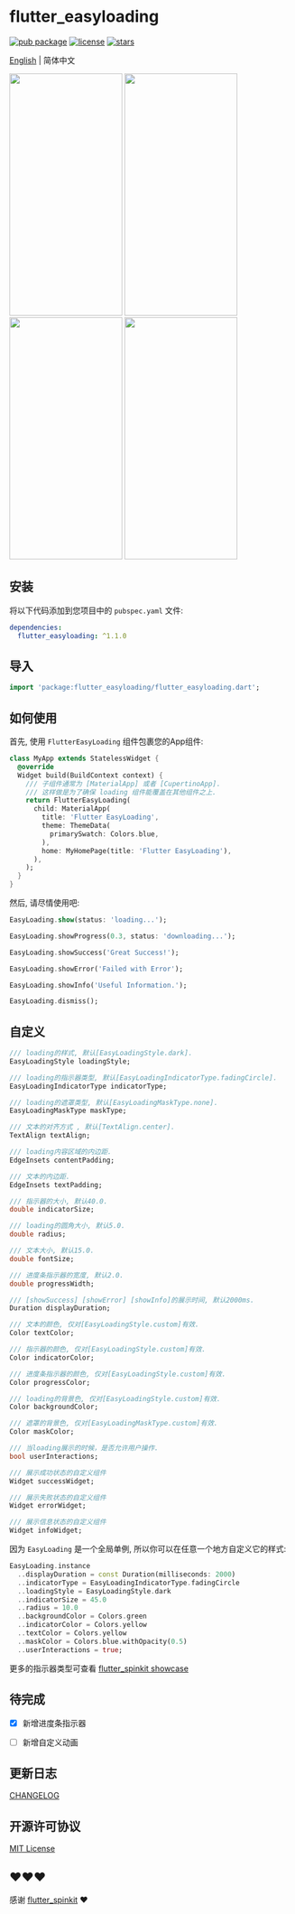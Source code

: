 # flutter_easyloading

[![pub package](https://img.shields.io/pub/v/flutter_easyloading?style=flat-square)](https://pub.dev/packages/flutter_easyloading) [![license](https://img.shields.io/github/license/huangjianke/flutter_easyloading?style=flat-square)](https://github.com/huangjianke/flutter_easyloading) [![stars](https://img.shields.io/github/stars/huangjianke/flutter_easyloading?style=social)](https://github.com/huangjianke/flutter_easyloading)

[English](./README.md) | 简体中文

<img src="https://raw.githubusercontent.com/huangjianke/flutter_easyloading/master/images/gif01.gif" width=200 height=429/> <img src="https://raw.githubusercontent.com/huangjianke/flutter_easyloading/master/images/gif02.gif" width=200 height=429/> <img src="https://raw.githubusercontent.com/huangjianke/flutter_easyloading/master/images/gif03.gif" width=200 height=429/> <img src="https://raw.githubusercontent.com/huangjianke/flutter_easyloading/master/images/gif04.gif" width=200 height=429/>

## 安装

将以下代码添加到您项目中的 `pubspec.yaml` 文件:

```yaml
dependencies:
  flutter_easyloading: ^1.1.0
```

## 导入

```dart
import 'package:flutter_easyloading/flutter_easyloading.dart';
```

## 如何使用

首先, 使用 `FlutterEasyLoading` 组件包裹您的App组件:

```dart
class MyApp extends StatelessWidget {
  @override
  Widget build(BuildContext context) {
    /// 子组件通常为 [MaterialApp] 或者 [CupertinoApp].
    /// 这样做是为了确保 loading 组件能覆盖在其他组件之上.
    return FlutterEasyLoading(
      child: MaterialApp(
        title: 'Flutter EasyLoading',
        theme: ThemeData(
          primarySwatch: Colors.blue,
        ),
        home: MyHomePage(title: 'Flutter EasyLoading'),
      ),
    );
  }
}
```

然后, 请尽情使用吧:

```dart
EasyLoading.show(status: 'loading...');

EasyLoading.showProgress(0.3, status: 'downloading...');

EasyLoading.showSuccess('Great Success!');

EasyLoading.showError('Failed with Error');

EasyLoading.showInfo('Useful Information.');

EasyLoading.dismiss();
```

## 自定义

```dart
/// loading的样式, 默认[EasyLoadingStyle.dark].
EasyLoadingStyle loadingStyle;

/// loading的指示器类型, 默认[EasyLoadingIndicatorType.fadingCircle].
EasyLoadingIndicatorType indicatorType;

/// loading的遮罩类型, 默认[EasyLoadingMaskType.none].
EasyLoadingMaskType maskType;

/// 文本的对齐方式 , 默认[TextAlign.center].
TextAlign textAlign;

/// loading内容区域的内边距.
EdgeInsets contentPadding;

/// 文本的内边距.
EdgeInsets textPadding;

/// 指示器的大小, 默认40.0.
double indicatorSize;

/// loading的圆角大小, 默认5.0.
double radius;

/// 文本大小, 默认15.0.
double fontSize;

/// 进度条指示器的宽度, 默认2.0.
double progressWidth;

/// [showSuccess] [showError] [showInfo]的展示时间, 默认2000ms.
Duration displayDuration;

/// 文本的颜色, 仅对[EasyLoadingStyle.custom]有效.
Color textColor;

/// 指示器的颜色, 仅对[EasyLoadingStyle.custom]有效.
Color indicatorColor;

/// 进度条指示器的颜色, 仅对[EasyLoadingStyle.custom]有效.
Color progressColor;

/// loading的背景色, 仅对[EasyLoadingStyle.custom]有效.
Color backgroundColor;

/// 遮罩的背景色, 仅对[EasyLoadingMaskType.custom]有效.
Color maskColor;

/// 当loading展示的时候，是否允许用户操作.
bool userInteractions;

/// 展示成功状态的自定义组件
Widget successWidget;

/// 展示失败状态的自定义组件
Widget errorWidget;

/// 展示信息状态的自定义组件
Widget infoWidget;
```

因为 `EasyLoading` 是一个全局单例, 所以你可以在任意一个地方自定义它的样式:

```dart
EasyLoading.instance
  ..displayDuration = const Duration(milliseconds: 2000)
  ..indicatorType = EasyLoadingIndicatorType.fadingCircle
  ..loadingStyle = EasyLoadingStyle.dark
  ..indicatorSize = 45.0
  ..radius = 10.0
  ..backgroundColor = Colors.green
  ..indicatorColor = Colors.yellow
  ..textColor = Colors.yellow
  ..maskColor = Colors.blue.withOpacity(0.5)
  ..userInteractions = true;
```

更多的指示器类型可查看 [flutter_spinkit showcase](https://github.com/jogboms/flutter_spinkit#-showcase)

## 待完成

- [x] 新增进度条指示器

- [ ] 新增自定义动画

## 更新日志

[CHANGELOG](./CHANGELOG.md)

## 开源许可协议

[MIT License](./LICENSE)

## ❤️❤️❤️

感谢 [flutter_spinkit](https://github.com/jogboms/flutter_spinkit) ❤️

